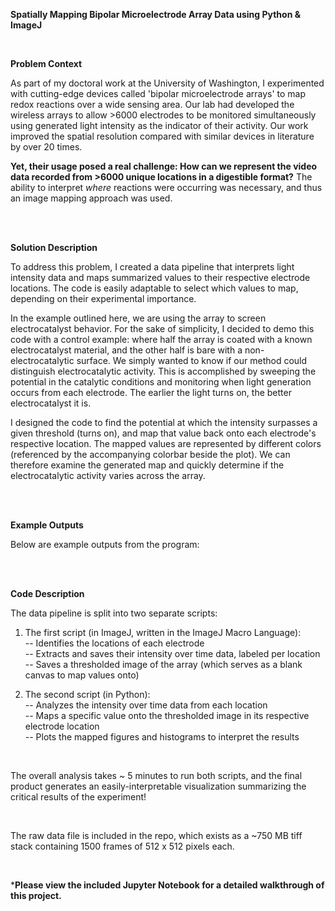 **Spatially Mapping Bipolar Microelectrode Array Data using Python & ImageJ**

<br>

**Problem Context**


As part of my doctoral work at the University of Washington, I experimented with cutting-edge devices called 'bipolar microelectrode arrays' to map redox reactions over a wide sensing area. Our lab had developed the wireless arrays to allow >6000 electrodes to be monitored simultaneously using generated light intensity as the indicator of their activity. Our work improved the spatial resolution compared with similar devices in literature by over 20 times. 


**Yet, their usage posed a real challenge: How can we represent the video data recorded from >6000 unique locations in a digestible format?** The ability to interpret _where_ reactions were occurring was necessary, and thus an image mapping approach was used. 

<br>
<br>

**Solution Description**


To address this problem, I created a data pipeline that interprets light intensity data and maps summarized values to their respective electrode locations. The code is easily adaptable to select which values to map, depending on their experimental importance. 

In the example outlined here, we are using the array to screen electrocatalyst behavior. For the sake of simplicity, I decided to demo this code with a control example: where half the array is coated with a known electrocatalyst material, and the other half is bare with a non-electrocatalytic surface. We simply wanted to know if our method could distinguish electrocatalytic activity. This is accomplished by sweeping the potential in the catalytic conditions and monitoring when light generation occurs from each electrode. The earlier the light turns on, the better electrocatalyst it is. 


I designed the code to find the potential at which the intensity surpasses a given threshold (turns on), and map that value back onto each electrode's respective location. The mapped values are represented by different colors (referenced by the accompanying colorbar beside the plot). We can therefore examine the generated map and quickly determine if the electrocatalytic activity varies across the array.

<br>
<br>

**Example Outputs**



Below are example outputs from the program:
<Brightfield of Array>
<Blank thresholded Image>
<Labeled ROIs of Thresholded Image>
<Mapped Thresholded Image>
<histogram mV result> 
  
 <br>
 <br>
 
 **Code Description**
 
 

The data pipeline is split into two separate scripts: 

1. The first script (in ImageJ, written in the ImageJ Macro Language): <br>
 -- Identifies the locations of each electrode <br>
 -- Extracts and saves their intensity over time data, labeled per location <br>
 -- Saves a thresholded image of the array (which serves as a blank canvas to map values onto) <br>

2. The second script (in Python): <br>
 -- Analyzes the intensity over time data from each location <br>
 -- Maps a specific value onto the thresholded image in its respective electrode location <br>
 -- Plots the mapped figures and histograms to interpret the results <br>

<br>

The overall analysis takes ~ 5 minutes to run both scripts, and the final product generates an easily-interpretable visualization summarizing the critical results of the experiment!

<br>

The raw data file is included in the repo, which exists as a ~750 MB tiff stack containing 1500 frames of 512 x 512 pixels each.

<br> 


***Please view the included Jupyter Notebook for a detailed walkthrough of this project.**


